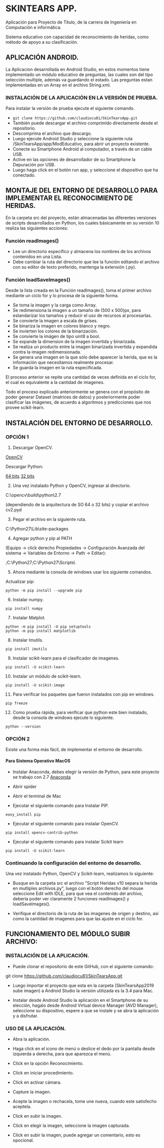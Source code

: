 # SKINTEARS APP.

Aplicación para Proyecto de Título, de la carrera de Ingeniería en Computación e informática.

Sistema educativo con capacidad de reconocimiento de heridas, como método de apoyo a su clasificación.


## APLICACIÓN ANDROID.

La Aplicacion desarrollada en Android Studio, en estos momentos tiene implementado un módulo educativo de preguntas, las cuales son del tipo selección multiple, además va guardando el estado. Las preguntas estan implementadas en un Array en el archivo String.xml.

### INSTALACIÓN DE LA APLICACIÓN EN LA VERSIÓN DE PRUEBA.

Para instalar la versión de prueba ejecute el siguiente comando.

- `git clone https://github.com/claudiocu81/SkinTearsApp.git`
- También puede descargar el archivo comprimido directamente desde el repositorio.
- Descomprima el archivo que descargo.
- Luego ejecute Android Studio y seleccione la siguiente ruta /SkinTearsApp/app/ModEducativo, para abrir un proyecto existente.
- Conecte su Smartphone Android al computador, a través de un cable USB.
- Active en las opciones de desarrollador de su Smartphone la Depuración por USB.
- Luego haga click en el botón run app, y seleccione el dispositivo que ha conectado.


## MONTAJE DEL ENTORNO DE DESARROLLO PARA IMPLEMENTAR EL RECONOCIMIENTO DE HERIDAS.

En la carpeta src del proyecto, están almacenadas las diferentes versiones de scripts desarrollados en Python, los cuales básicamente en su versión 10 realiza las siguientes acciones:

### Función readImages()

* Lee un directorio específico y almacena los nombres de los archivos contenidos en una Lista.
* Debe cambiar la ruta del directorio que lee la función editando el archivo con su editor de texto preferido, mantenga la extensión (.py).

### Función loadSaveImages()

Desde la lista creada en la Función readImages(), toma el primer archivo mediante un ciclo for y lo procesa de la siguiente forma.

* Se toma la imagen y la carga como Array.
* Se redimensiona la imagen a un tamaño de (500 x 500)px, para estandarizar los tamaños y reducir el uso de recursos al procesarlas.
* Se convierte la imagen a escala de grises.
* Se binariza la imagen en colores blanco y negro.
* Se invierten los colores de la binarización.
* Se convierte la imágen de tipo uint8 a bool.
* Se expande la dimension de la imagen invertida y binarizada.
* Se realiza un producto entre la imagen binarizada invertida y expandida contra la imagen redimensionada.
* Se genera una imagen en la que sólo debe aparecer la herida, que es la información que necesitamos realmente procesar.
* Se guarda la imagen en la ruta especificada.

El proceso anterior se repite una cantidad de veces definida en el ciclo for, el cual es equivalente a la cantidad de imagenes.

Todo el proceso explicado anteriormente se genera con el propósito de poder generar Dataset (matrices de datos) y posteriormente poder clasificar las imágenes, de acuerdo a algoritmos y predicciones que nos provee scikit-learn.

## INSTALACIÓN DEL ENTORNO DE DESARROLLO.

### OPCIÓN 1

1. Descargar OpenCV.

[OpenCV](https://sourceforge.net/projects/opencvlibrary/files/opencv-win/3.1.0/opencv-3.1.0.exe/download)

Descargar Python:

[64 bits](https://www.python.org/ftp/python/2.7.12/python-2.7.12.amd64.msi)
[32 bits](https://www.python.org/ftp/python/2.7.12/python-2.7.12.msi)

2. Una vez instalado Python y OpenCV, ingresar al directorio.

C:\opencv\build\python\2.7

(dependiendo de la arquitectura de SO 64 o 32 bits) y copiar el archivo cv2.pyd

3. Pegar el archivo en la siguiente ruta.

C:\Python27\Lib\site-packages

4. Agregar python y pip al PATH
    
(Equipo -> click derecho Propiedades -> Configuración Avanzada del sistema -> Variables de Entorno -> Path -> Editar):

;C:\Python27\;C:\Python27\Scripts\

5. Ahora mediante la consola de windows usar los siguiente comandos.

Actualizar pip:

`python -m pip install --upgrade pip`

6. Instalar numpy.

`pip install numpy`

7. Instalar Matplot.

```
python -m pip install -U pip setuptools
python -m pip install matplotlib
```
8. Instalar Imutils.

`pip install imutils`

9. Instalar scikit-learn para el clasificador de imagenes.

`pip install -U scikit-learn`

10. Instalar un módulo de scikit-learn.
   
`pip install -U scikit-image`

11. Para verificar los paquetes que fueron instalados con pip en windows.

`pip freeze`

12. Como prueba rápida, para verificar que python este bien instalado, desde la consola de windows ejecute lo siguiente.

`python --version`

### OPCIÓN 2

Existe una forma más fácil, de implementar el entorno de desarrollo.

#### Para Sistema Operativo MacOS

- Instalar Anaconda, debes elegir la versión de Python, para este proyecto se trabajo con 2.7
[Anaconda](https://www.anaconda.com/download/#macos)

- Abrir spider

- Abrir el terminal de Mac

* Ejecutar el siguiente comando para Instalar PIP.

`easy_install pip`

* Ejecutar el siguiente comando para instalar OpenCV.

`pip install opencv-contrib-python`

* Ejecutar el siguiente comando para instalar Scikit learn

`pip install -U scikit-learn`


### Continuando la configuración del entorno de desarrollo.

Una vez instalado Python, OpenCV y Scikit-learn, realizamos lo siguiente:

- Busque en la carpeta src el archivo "Script Heridas v10 separa la herida en multiples archivos.py", luego con el botón derecho del mouse seleccione Edit with IDLE, para que vea el contenido del archivo, debería poder ver claramente 2 funciones readImages() y loadSaveImages().

- Verifique el directorio de la ruta de las imagenes de origen y destino, así como la cantidad de imagenes para que las ajuste en el ciclo for.


## FUNCIONAMIENTO DEL MÓDULO SUBIR ARCHIVO:

### INSTALACIÓN DE LA APLICACIÓN.

- Puede clonar el repositorio de este GitHub, con el siguiente comando:

git clone https://github.com/claudiocu81/SkinTearsApp.git 

- Luego importar el proyecto que esta en la carpeta (SkinTearsApp2019 sube imagen) a Android Studio la versión utilizada es la 3.4 para Mac.

- Instalar desde Android Studio la aplicación en el Smartphone de su elección, hagalo desde Android Virtual device Manager (AVD Manager), seleccione su dispositivo, espere a que se instale y se abra la aplicación y a disfrutar.

### USO DE LA APLICACIÓN.

- Abra la aplicación.

- Haga click en el icono de menú o deslice el dedo por la pantalla desde izquierda a derecha, para que aparezca el menú.

- Click en la opción Reconocimiento.

- Click en iniciar procedimiento.

- Click en activar cámara.

- Capture la imagen.

- Acepte la imagen o rechacela, tome une nueva, cuando este satisfecho aceptela.

- Click en subir la imagen.

- Click en elegir la imagen, seleccione la imagen capturada.

- Click en subir la imagen, puede agregar un comentario, esto es opocional.


